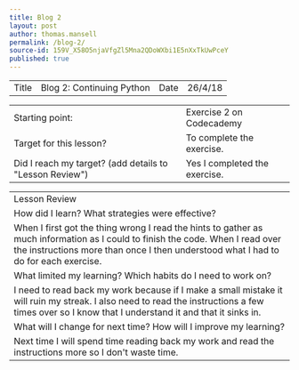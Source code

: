 ```yaml
---
title: Blog 2
layout: post
author: thomas.mansell
permalink: /blog-2/
source-id: 159V_X58O5njaVfgZl5Mna2QDoWXbi1E5nXxTkUwPceY
published: true
---
```

<table>
  <tr>
    <td>Title</td>
    <td>Blog 2: Continuing Python
</td>
    <td>Date</td>
    <td>26/4/18</td>
  </tr>
</table>


<table>
  <tr>
    <td>Starting point:</td>
    <td>Exercise 2 on Codecademy</td>
  </tr>
  <tr>
    <td>Target for this lesson?</td>
    <td>To complete the exercise.</td>
  </tr>
  <tr>
    <td>Did I reach my target? 
(add details to "Lesson Review")</td>
    <td>Yes I completed the exercise.</td>
  </tr>
</table>


<table>
  <tr>
    <td>Lesson Review</td>
  </tr>
  <tr>
    <td>How did I learn? What strategies were effective? </td>
  </tr>
  <tr>
    <td>When  I first got the thing wrong I read the hints to gather as much information as I could to finish the code. When I read over the instructions more than once I then understood what I had to do for each exercise.</td>
  </tr>
  <tr>
    <td>What limited my learning? Which habits do I need to work on? </td>
  </tr>
  <tr>
    <td>I need to read back my work because if I make a small mistake it will ruin my streak. I also need to read the instructions a few times over so I know that I understand it and that it sinks in.</td>
  </tr>
  <tr>
    <td>What will I change for next time? How will I improve my learning?</td>
  </tr>
  <tr>
    <td>Next time I will spend time reading back my work and read the instructions more so I don't waste time.</td>
  </tr>
</table>


